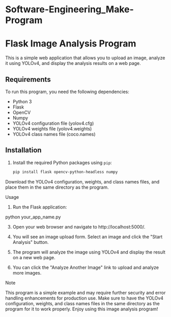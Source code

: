 # Software-Engineering_Make-Program

# Flask Image Analysis Program

This is a simple web application that allows you to upload an image, analyze it using YOLOv4, and display the analysis results on a web page.

## Requirements

To run this program, you need the following dependencies:

- Python 3
- Flask
- OpenCV
- Numpy
- YOLOv4 configuration file (yolov4.cfg)
- YOLOv4 weights file (yolov4.weights)
- YOLOv4 class names file (coco.names)

## Installation

1. Install the required Python packages using `pip`:

   ```bash
   pip install flask opencv-python-headless numpy

Download the YOLOv4 configuration, weights, and class names files, and place them in the same directory as the program.

Usage
1. Run the Flask application:

python your_app_name.py

3. Open your web browser and navigate to http://localhost:5000/.

4. You will see an image upload form. Select an image and click the "Start Analysis" button.

5. The program will analyze the image using YOLOv4 and display the result on a new web page.

6. You can click the "Analyze Another Image" link to upload and analyze more images.



Note

This program is a simple example and may require further security and error handling enhancements for production use.
Make sure to have the YOLOv4 configuration, weights, and class names files in the same directory as the program for it to work properly.
Enjoy using this image analysis program!
